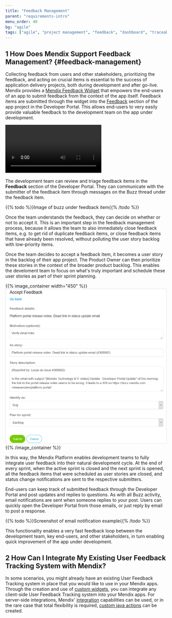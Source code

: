 ```yaml
---
title: "Feedback Management"
parent: "requirements-intro"
menu_order: 40
bg: "agile"
tags: ["agile", "project management", "feedback", "dashboard", "traceability"]
---
```


## 1 How Does Mendix Support Feedback Management? {#feedback-management}

Collecting feedback from users and other stakeholders, prioritizing the feedback, and acting on crucial items is essential to the success of application delivery projects, both during development and after go-live. Mendix provides a [Mendix Feedback Widget](https://appstore.home.mendix.com/link/app/199/) that empowers the end-users of an app to submit feedback from the context of the app itself. Feedback items are submitted through the widget into the [Feedback](https://docs.mendix.com/developerportal/collaborate/feedback) section of the app project in the Developer Portal. This allows end-users to very easily provide valuable feedback to the development team on the app under development.

<video controls src="attachments/OE_FeedbackAPI_CreateFeedback-1.mp4">Provide the development team with feedback from any app</video>

The development team can review and triage feedback items in the **Feedback** section of the Developer Portal. They can communicate with the submitter of the feedback item through messages on the Buzz thread under the feedback item.

{{% todo %}}Image of buzz under feedback item{{% /todo %}}

Once the team understands the feedback, they can decide on whether or not to accept it. This is an important step in the feedback management process, because it allows the team to also immediately close feedback items, e.g. to get rid of duplicate feedback items, or close feedback items that have already been resolved, without polluting the user story backlog with low-priority items.

Once the team decides to accept a feedback item, it becomes a user story in the backlog of their app project. The Product Owner can then prioritize these stories in the context of the broader product backlog. This enables the develoment team to focus on what's truly important and schedule these user stories as part of their sprint planning.

{{% image_container width="450" %}}
![](attachments/accept-feedback.png)
{{% /image_container %}}

In this way, the Mendix Platform enables development teams to fully integrate user feedback into their natural development cycle. At the end of every sprint, when the active sprint is closed and the next sprint is opened, all the feedback items that were scheduled as user stories are closed, and status change notifications are sent to the respective submitters.

End-users can keep track of submitted feedback through the Developer Portal and post updates and replies to questions. As with all Buzz activity, email notifications are sent when someone replies to your post. Users can quickly open the Developer Portal from those emails, or just reply by email to post a response.

{{% todo %}}Screenshot of email notification example{{% /todo %}}

This functionality enables a very fast feedback loop between the development team, key end-users, and other stakeholders, in turn enabling quick improvement of the app under development.

## 2 How Can I Integrate My Existing User Feedback Tracking System with Mendix?

In some scenarios, you might already have an existing User Feedback Tracking system in place that you would like to use in your Mendix apps. Through the creation and use of [custom widgets](../enterprise-capabilities/extensibility#custom-widgets), you can integrate any client-side User Feedback Tracking system into your Mendix apps. For server-side integrations, Mendix' [integration](../app-capabilities/integration) capabilities can be used, or in the rare case that total flexibility is required, [custom java actions](../enterprise-capabilities/extensibility#connector-kit) can be created.
